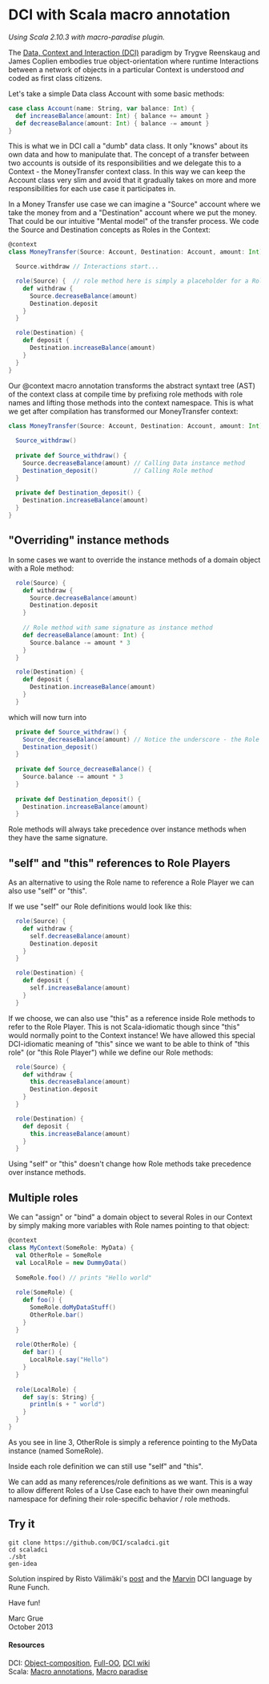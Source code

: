 # DCI with Scala macro annotation

_Using Scala 2.10.3 with macro-paradise plugin._

The [Data, Context and Interaction (DCI)](http://en.wikipedia.org/wiki/Data,_context_and_interaction) 
paradigm by Trygve Reenskaug and James Coplien embodies true object-orientation where
runtime Interactions between a network of objects in a particular Context 
is understood _and_ coded as first class citizens.

Let's take a simple Data class Account with some basic methods:
```scala
case class Account(name: String, var balance: Int) {
  def increaseBalance(amount: Int) { balance += amount }
  def decreaseBalance(amount: Int) { balance -= amount }
}
```
This is what we in DCI call a "dumb" data class. It only "knows" about its own data and how
to manipulate that. The concept of a transfer between two accounts is outside of its
responsibilities and we delegate this to a Context - the MoneyTransfer context class. 
In this way we can keep the Account class very slim and avoid that it gradually takes on
more and more responsibilities for each use case it participates in.

In a Money Transfer use case we can imagine a "Source" account where we take the money from
and a "Destination" account where we put the money. That could be our intuitive "Mental model" 
of the transfer process. We code the Source and Destination concepts as Roles in the
Context:
```Scala
@context
class MoneyTransfer(Source: Account, Destination: Account, amount: Int) {

  Source.withdraw // Interactions start...

  role(Source) {  // role method here is simply a placeholder for a Role implementation
    def withdraw {
      Source.decreaseBalance(amount)  
      Destination.deposit
    }
  }

  role(Destination) {
    def deposit {
      Destination.increaseBalance(amount)
    }
  }
}
```
Our @context macro annotation transforms the abstract syntaxt tree (AST) of the context 
class at compile time by prefixing role methods with role names and lifting those
methods into the context namespace. This is what we get after compilation has transformed our 
MoneyTransfer context:
```Scala
class MoneyTransfer(Source: Account, Destination: Account, amount: Int) {
  
  Source_withdraw()
  
  private def Source_withdraw() {
    Source.decreaseBalance(amount) // Calling Data instance method
    Destination_deposit()          // Calling Role method
  }
  
  private def Destination_deposit() {
    Destination.increaseBalance(amount)
  }
}
```

## "Overriding" instance methods
In some cases we want to override the instance methods of a domain object with a Role method:
```Scala
  role(Source) {
    def withdraw {
      Source.decreaseBalance(amount)
      Destination.deposit
    }
    
    // Role method with same signature as instance method
    def decreaseBalance(amount: Int) { 
      Source.balance -= amount * 3
    }
  }

  role(Destination) {
    def deposit {
      Destination.increaseBalance(amount)
    }
  }
```
which will now turn into
```Scala
  private def Source_withdraw() {
    Source_decreaseBalance(amount) // Notice the underscore - the Role method will be called
    Destination_deposit()
  }
  
  private def Source_decreaseBalance() {
    Source.balance -= amount * 3
  }
  
  private def Destination_deposit() {
    Destination.increaseBalance(amount)
  }
```
Role methods will always take precedence over instance methods when they have the same signature.

## "self" and "this" references to Role Players
As an alternative to using the Role name to reference a Role Player we can also use "self" or "this".

If we use "self" our Role definitions would look like this:
```Scala
  role(Source) {
    def withdraw {
      self.decreaseBalance(amount)  
      Destination.deposit
    }
  }

  role(Destination) {
    def deposit {
      self.increaseBalance(amount)
    }
  }
```

If we choose, we can also use "this" as a reference inside Role methods to refer to the Role Player.
This is not Scala-idiomatic though since "this" would normally point to the Context instance! 
We have allowed this special DCI-idiomatic meaning of "this" since we want to be able to think of 
"this role" (or "this Role Player") while we define our Role methods:
```Scala
  role(Source) {
    def withdraw {
      this.decreaseBalance(amount)  
      Destination.deposit
    }
  }

  role(Destination) {
    def deposit {
      this.increaseBalance(amount)
    }
  }
```
Using "self" or "this" doesn't change how Role methods take precedence over instance methods.


## Multiple roles
We can "assign" or "bind" a domain object to several Roles in our Context by simply making
more variables with Role names pointing to that object:
```Scala
@context
class MyContext(SomeRole: MyData) {
  val OtherRole = SomeRole
  val LocalRole = new DummyData()
  
  SomeRole.foo() // prints "Hello world"
  
  role(SomeRole) {
    def foo() {
      SomeRole.doMyDataStuff()
      OtherRole.bar()
    }
  }
  
  role(OtherRole) {
    def bar() {
      LocalRole.say("Hello")
    }
  }
  
  role(LocalRole) {
    def say(s: String) {
      println(s + " world")
    }
  }
}
```
As you see in line 3, OtherRole is simply a reference pointing to the MyData instance (named SomeRole). 

Inside each role definition we can still use "self" and "this".

We can add as many references/role definitions as we want. This is a way to 
allow different Roles of a Use Case each to have their own meaningful namespace for defining their 
role-specific behavior / role methods.

## Try it
```
git clone https://github.com/DCI/scaladci.git
cd scaladci
./sbt
gen-idea
```

Solution inspired by Risto Välimäki's 
[post](https://groups.google.com/d/msg/object-composition/ulYGsCaJ0Mg/rF9wt1TV_MIJ)
and the 
[Marvin](http://fulloo.info/Examples/Marvin/Introduction/)
DCI language by Rune Funch. 

Have fun!

Marc Grue<br>
October 2013



#### Resources
DCI:
[Object-composition](https://groups.google.com/forum/?fromgroups#!forum/object-composition),
[Full-OO](http://fulloo.info),
[DCI wiki](http://en.wikipedia.org/wiki/Data,_Context,_and_Interaction)<br>
Scala:
[Macro annotations](http://docs.scala-lang.org/overviews/macros/annotations.html), 
[Macro paradise](http://docs.scala-lang.org/overviews/macros/paradise.html)